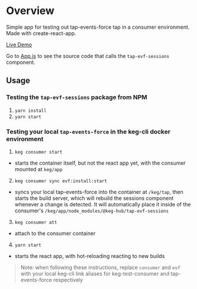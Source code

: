 # Overview

Simple app for testing out tap-events-force tap in a consumer environment. Made with create-react-app.

[Live Demo](https://simpleviewinc.github.io/keg-test-consumer/)

Go to [App.js](https://github.com/simpleviewinc/keg-test-consumer/blob/master/src/App.js) to see the source code that calls the `tap-evf-sessions` component.

## Usage

### Testing the `tap-evf-sessions` package from NPM
1. `yarn install`
2. `yarn start`

### Testing your local `tap-events-force` in the keg-cli docker environment
1. `keg consumer start`
  * starts the container itself, but not the react app yet, with the consumer mounted at `keg/app`
2. `keg consumer sync evf:install:start`
  * syncs your local tap-events-force into the container at `/keg/tap`, then starts the build server, which will rebuild the sessions component whenever a change is detected. It will automatically
    place it inside of the consumer's `/keg/app/node_modules/@keg-hub/tap-evf-sessions` 
3. `keg consumer att`
  * attach to the consumer container
4. `yarn start`
  * starts the react app, with hot-reloading reacting to new builds

> Note: when following these instructions, replace `consumer` and `evf` with your local keg-cli link aliases for keg-test-consumer and tap-events-force respectively
